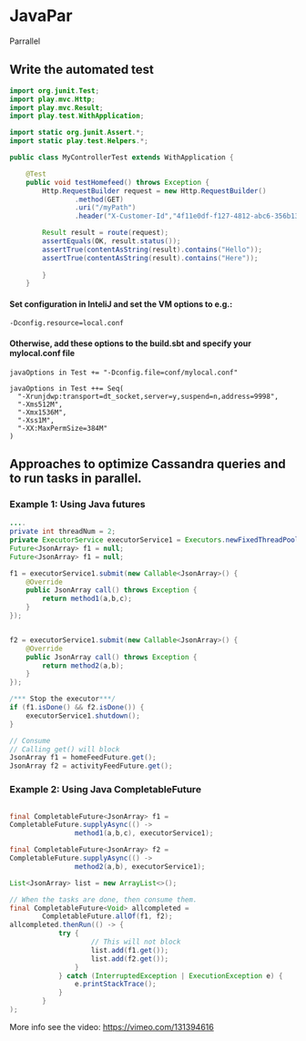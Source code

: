 # JavaPar
Parrallel



## Write the automated test 
```Java
import org.junit.Test;
import play.mvc.Http;
import play.mvc.Result;
import play.test.WithApplication;

import static org.junit.Assert.*;
import static play.test.Helpers.*;

public class MyControllerTest extends WithApplication {

    @Test
    public void testHomefeed() throws Exception {
        Http.RequestBuilder request = new Http.RequestBuilder()
                .method(GET)
                .uri("/myPath")
                .header("X-Customer-Id","4f11e0df-f127-4812-abc6-356b139693f4");

        Result result = route(request);
        assertEquals(OK, result.status());
        assertTrue(contentAsString(result).contains("Hello"));
        assertTrue(contentAsString(result).contains("Here"));
  
        }
    }

``` 

#### Set configuration in InteliJ and set the VM options to e.g.:
``` 
-Dconfig.resource=local.conf
``` 
#### Otherwise, add these options to the build.sbt and  specify your mylocal.conf file

``` 
javaOptions in Test += "-Dconfig.file=conf/mylocal.conf"

javaOptions in Test ++= Seq(
  "-Xrunjdwp:transport=dt_socket,server=y,suspend=n,address=9998",
  "-Xms512M",
  "-Xmx1536M",
  "-Xss1M",
  "-XX:MaxPermSize=384M"
)
```


## Approaches to optimize  Cassandra queries and to run tasks in parallel.
### Example 1: Using Java futures

```java
....
private int threadNum = 2;
private ExecutorService executorService1 = Executors.newFixedThreadPool(threadNum);
Future<JsonArray> f1 = null;
Future<JsonArray> f1 = null;

f1 = executorService1.submit(new Callable<JsonArray>() {
    @Override
    public JsonArray call() throws Exception {
        return method1(a,b,c);
    }
});


f2 = executorService1.submit(new Callable<JsonArray>() {
    @Override
    public JsonArray call() throws Exception {
        return method2(a,b);
    }
});

/*** Stop the executor***/
if (f1.isDone() && f2.isDone()) {
    executorService1.shutdown();
}

// Consume
// Calling get() will block 
JsonArray f1 = homeFeedFuture.get();
JsonArray f2 = activityFeedFuture.get();

```
### Example 2: Using Java CompletableFuture

```java

final CompletableFuture<JsonArray> f1 = 
CompletableFuture.supplyAsync(() ->
                method1(a,b,c), executorService1);

final CompletableFuture<JsonArray> f2 = 
CompletableFuture.supplyAsync(() ->
                method2(a,b), executorService1);

List<JsonArray> list = new ArrayList<>();

// When the tasks are done, then consume them.
final CompletableFuture<Void> allcompleted =
        CompletableFuture.allOf(f1, f2);
allcompleted.thenRun(() -> {
            try {   
                    // This will not block 
                    list.add(f1.get());
                    list.add(f2.get());
                }
            } catch (InterruptedException | ExecutionException e) {
                e.printStackTrace();
            }
        }
);
```


More info see the video: https://vimeo.com/131394616
